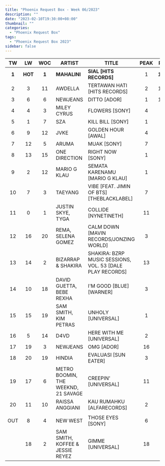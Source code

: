 ```yaml
---
title: "Phoenix Request Box - Week 06/2023"
description: ""
date: "2023-02-10T19:30:00+08:00"
thumbnail: ""
categories:
  - "Phoenix Request Box"
tags:
  - "Phoenix Request Box 2023"
sidebar: false
---
```

<!--more-->
|TW|LW|WOC|ARTIST|TITLE|PEAK|PTW|PLW|MOVE|TLW|TOTAL|
|:----:|:----:|:----:|----|----|:----:|:----:|:----:|:----:|:----:|:----:|
|**1**|**HOT**|**1**|**MAHALINI**|**SIAL [HITS RECORDS]**|1|**1450**|0|1450|0|1450|
|2|3|11|AWDELLA|TERTAWAN HATI [HITS RECORDS]|2|1408|1348|60|8150|9558|
|3|6|6|NEWJEANS|DITTO [ADOR]|1|1243|845|398|6350|7593|
|4|4|3|MILEY CYRUS|FLOWERS [SONY]|4|990|1050|-60|2100|3090|
|5|1|7|SZA|KILL BILL [SONY]|1|809|1490|-681|7060|7869|
|6|9|12|JVKE|GOLDEN HOUR [AWAL]|4|791|732|59|6945|7736|
|7|12|5|ARUMA|MUAK [SONY]|7|787|606|181|2432|3219|
|8|13|15|ONE DIRECTION|RIGHT NOW [SONY]|1|751|597|154|8312|9063|
|9|2|12|MARIO G KLAU|SEMATA KARENAMU [MARIO G KLAU]|1|740|1363|-623|11363|12103|
|10|7|3|TAEYANG|VIBE [FEAT. JIMIN OF BTS] [THEBLACKLABEL]|7|720|840|-120|1780|2500|
|11|0|1|JUSTIN SKYE, TYGA|COLLIDE [NYNETINETH]|11|700|0|700|0|700|
|12|16|20|REMA, SELENA GOMEZ|CALM DOWN [MAVIN RECORDS/JONZING WORLD]|3|681|480|201|5771|6452|
|13|14|2|BIZARRAP & SHAKIRA|SHAKIRA: BZRP MUSIC SESSIONS, VOL. 53 [DALE PLAY RECORDS]|13|629|529|100|529|1158|
|14|10|18|DAVID GUETTA, BEBE REXHA|I'M GOOD [BLUE] [WARNER]|3|623|664|-41|5114|5737|
|15|15|19|SAM SMITH, KIM PETRAS|UNHOLY [UNIVERSAL]|1|587|486|101|5273|5860|
|16|5|14|D4VD|HERE WITH ME [UNIVERSAL]|2|586|909|-323|7581|8167|
|17|19|3|NEWJEANS|OMG [ADOR]|16|539|415|124|956|1495|
|18|20|19|HINDIA|EVALUASI [SUN EATER]|3|538|402|136|6094|6632|
|19|17|6|METRO BOOMIN, THE WEEKND, 21 SAVAGE|CREEPIN' [UNIVERSAL]|11|526|467|59|2432|2958|
|20|11|10|RAISSA ANGGIANI|KAU RUMAHKU [ALFARECORDS]|2|505|627|-122|8671|9176|
| | | | | | | | | | | |
|OUT|8|4|NEW WEST|THOSE EYES [SONY]|6| | | | | |
| |18|2|SAM SMITH, KOFFEE & JESSIE REYEZ|GIMME [UNIVERSAL]|18|